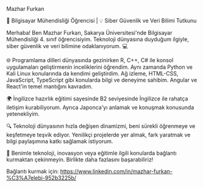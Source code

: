 Mazhar Furkan

🚀 Bilgisayar Mühendisliği Öğrencisi | 💡 Siber Güvenlik ve Veri Bilimi Tutkunu

Merhaba! Ben Mazhar Furkan, Sakarya Üniversitesi'nde Bilgisayar Mühendisliği 4. sınıf öğrencisiyim. Teknoloji dünyasına duyduğum ilgiyle, siber güvenlik ve veri bilimine odaklanıyorum. 💻

🌐 Programlama dilleri dünyasında gezinirken R, C++, C# ile konsol uygulamaları geliştirmenin inceliklerini öğrendim. Aynı zamanda Python ve Kali Linux konularında da kendimi geliştirdim. Ağ izleme, HTML-CSS, JavaScript, TypeScript gibi konularda bilgi ve deneyime sahibim. Angular ve React'in temel mantığını kavradım.

🌍 İngilizce hazırlık eğitimi sayesinde B2 seviyesinde İngilizce ile rahatça iletişim kurabiliyorum. Ayrıca Japonca'yı anlamak ve konuşmak konusunda yetenekliyim.

🔍 Teknoloji dünyasının hızla değişen dinamizmi, beni sürekli öğrenmeye ve keşfetmeye teşvik ediyor. Yenilikçi projelerde yer almak, fark yaratmak ve bilgi paylaşımına katkı sağlamak istiyorum.

🤝 Benimle teknoloji, inovasyon veya eğitimle ilgili konularda bağlantı kurmaktan çekinmeyin. Birlikte daha fazlasını başarabiliriz!

Bağlantı kurmak için:
https://www.linkedin.com/in/mazhar-furkan-%C3%A7elebi-952b3225b/
